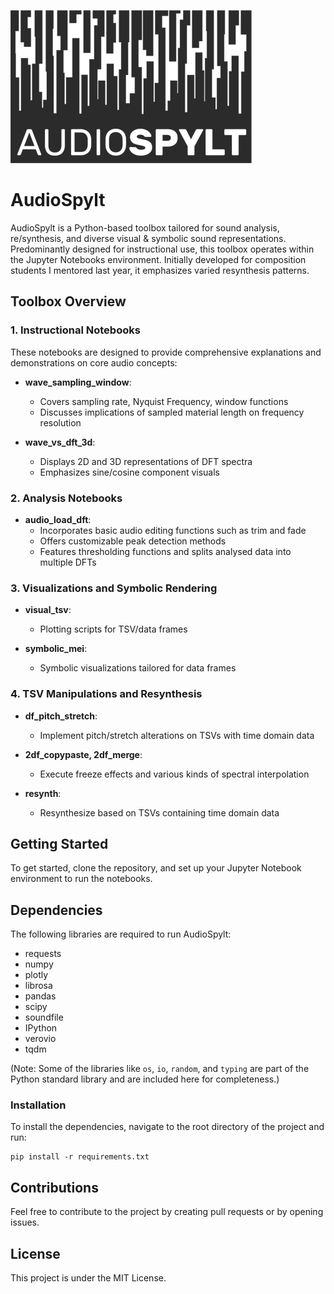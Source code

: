 ![AudioSpylt Logo](./logo.png)

# AudioSpylt

AudioSpylt is a Python-based toolbox tailored for sound analysis, re/synthesis, and diverse visual & symbolic sound representations. Predominantly designed for instructional use, this toolbox operates within the Jupyter Notebooks environment. Initially developed for composition students I mentored last year, it emphasizes varied resynthesis patterns.

## Toolbox Overview

### 1. **Instructional Notebooks**

These notebooks are designed to provide comprehensive explanations and demonstrations on core audio concepts:

- **wave_sampling_window**: 
  - Covers sampling rate, Nyquist Frequency, window functions
  - Discusses implications of sampled material length on frequency resolution

- **wave_vs_dft_3d**: 
  - Displays 2D and 3D representations of DFT spectra
  - Emphasizes sine/cosine component visuals

### 2. **Analysis Notebooks**

- **audio_load_dft**:
  - Incorporates basic audio editing functions such as trim and fade
  - Offers customizable peak detection methods
  - Features thresholding functions and splits analysed data into multiple DFTs

### 3. **Visualizations and Symbolic Rendering**

- **visual_tsv**:
  - Plotting scripts for TSV/data frames

- **symbolic_mei**:
  - Symbolic visualizations tailored for data frames

### 4. **TSV Manipulations and Resynthesis**

- **df_pitch_stretch**:
  - Implement pitch/stretch alterations on TSVs with time domain data

- **2df_copypaste, 2df_merge**:
  - Execute freeze effects and various kinds of spectral interpolation

- **resynth**:
  - Resynthesize based on TSVs containing time domain data

## Getting Started

To get started, clone the repository, and set up your Jupyter Notebook environment to run the notebooks.

## Dependencies

The following libraries are required to run AudioSpylt:

- requests
- numpy
- plotly
- librosa
- pandas
- scipy
- soundfile
- IPython
- verovio
- tqdm

(Note: Some of the libraries like `os`, `io`, `random`, and `typing` are part of the Python standard library and are included here for completeness.)

### Installation

To install the dependencies, navigate to the root directory of the project and run:

```
pip install -r requirements.txt
```

## Contributions

Feel free to contribute to the project by creating pull requests or by opening issues.

## License

This project is under the MIT License.
